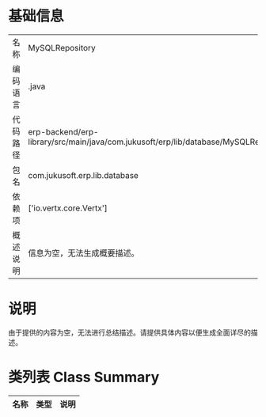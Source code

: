 # 基础信息

|      |      |
|------|------|
| 名称 | MySQLRepository |
| 编码语言 | .java |
| 代码路径 | erp-backend/erp-library/src/main/java/com.jukusoft/erp/lib/database/MySQLRepository.java |
| 包名 | com.jukusoft.erp.lib.database |
| 依赖项 | ['io.vertx.core.Vertx'] |
| 概述说明 | 信息为空，无法生成概要描述。 |

# 说明

由于提供的内容为空，无法进行总结描述。请提供具体内容以便生成全面详尽的描述。

# 类列表 Class Summary

| 名称   | 类型  | 说明 |
|-------|------|-------------|




